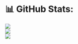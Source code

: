 # 📊 GitHub Stats:
![](https://github-readme-stats.vercel.app/api?username=ahmetsefacetin&theme=dark&hide_border=false&include_all_commits=false&count_private=false)<br/>
![](https://github-readme-streak-stats.herokuapp.com/?user=ahmetsefacetin&theme=dark&hide_border=false)<br/>
![](https://github-readme-stats.vercel.app/api/top-langs/?username=ahmetsefacetin&theme=dark&hide_border=false&include_all_commits=false&count_private=false&layout=compact)